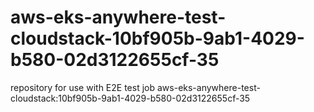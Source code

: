 # aws-eks-anywhere-test-cloudstack-10bf905b-9ab1-4029-b580-02d3122655cf-35
repository for use with E2E test job aws-eks-anywhere-test-cloudstack:10bf905b-9ab1-4029-b580-02d3122655cf-35
